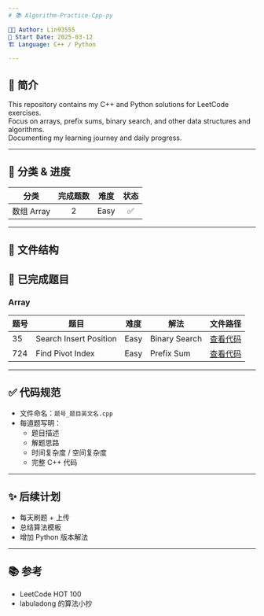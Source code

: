 ```yaml
---
# 📚 Algorithm-Practice-Cpp-py

👨‍💻 Author: Lin93555  
📅 Start Date: 2025-03-12  
🏗️ Language: C++ / Python

---
```


## 🚀 简介
This repository contains my C++ and Python solutions for LeetCode exercises.  
Focus on arrays, prefix sums, binary search, and other data structures and algorithms.  
Documenting my learning journey and daily progress.

---

## 📝 分类 & 进度
| 分类       | 完成题数 | 难度  | 状态 |
|------------|:--------:|:------:|:----:|
| 数组 Array |    2     | Easy   | ✅   |

---

## 📂 文件结构
## 📝 已完成题目

### Array
| 题号 | 题目                   | 难度 | 解法          | 文件路径                                         |
|------|------------------------|------|---------------|--------------------------------------------------|
| 35   | Search Insert Position | Easy | Binary Search | [查看代码](35_Search_Insert_Position.cpp) |
| 724  | Find Pivot Index       | Easy | Prefix Sum    | [查看代码](724_Find_Pivot_Index.cpp)     |

---

## ✅ 代码规范
- 文件命名：`题号_题目英文名.cpp`
- 每道题写明：
  - 题目描述
  - 解题思路
  - 时间复杂度 / 空间复杂度
  - 完整 C++ 代码

---

## ✨ 后续计划
- 每天刷题 + 上传
- 总结算法模板
- 增加 Python 版本解法

---

## 📚 参考
- LeetCode HOT 100
- labuladong 的算法小抄
